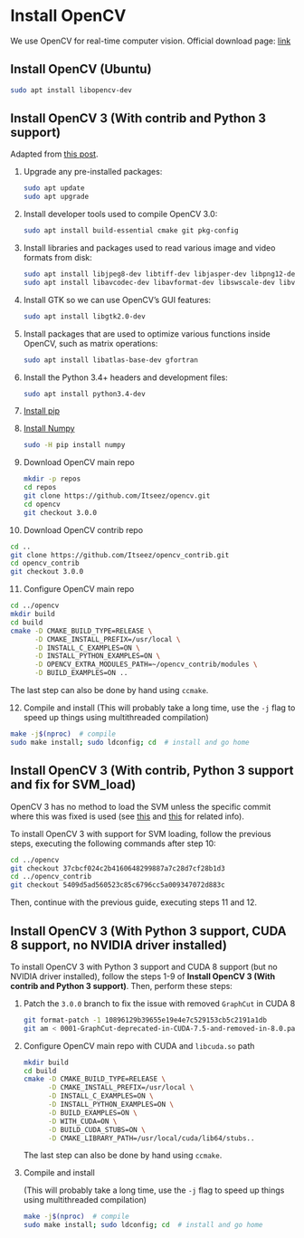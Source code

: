 # Install OpenCV

We use OpenCV for real-time computer vision. Official download page: [link](http://opencv.org/)

## Install OpenCV (Ubuntu)

```bash
sudo apt install libopencv-dev
```

## Install OpenCV 3 (With contrib and Python 3 support)

Adapted from [this post](http://www.pyimagesearch.com/2015/07/20/install-opencv-3-0-and-python-3-4-on-ubuntu/).

1. Upgrade any pre-installed packages:

   ```bash
   sudo apt update
   sudo apt upgrade
   ```

2. Install developer tools used to compile OpenCV 3.0:

   ```bash
   sudo apt install build-essential cmake git pkg-config
   ```

3. Install libraries and packages used to read various image and video formats from disk:

   ```bash
   sudo apt install libjpeg8-dev libtiff-dev libjasper-dev libpng12-dev
   sudo apt install libavcodec-dev libavformat-dev libswscale-dev libv4l-dev
   ```

4. Install GTK so we can use OpenCV’s GUI features:

   ```bash
   sudo apt install libgtk2.0-dev
   ```

5. Install packages that are used to optimize various functions inside OpenCV, such as matrix operations:

   ```bash
   sudo apt install libatlas-base-dev gfortran
   ```

6. Install the Python 3.4+ headers and development files:

   ```bash
   sudo apt install python3.4-dev
   ```

7. [Install pip](install-pip.md)

8. [Install Numpy](install-numpy.md)

   ```bash
   sudo -H pip install numpy
   ```

9. Download OpenCV main repo

   ```bash
   mkdir -p repos
   cd repos
   git clone https://github.com/Itseez/opencv.git
   cd opencv
   git checkout 3.0.0
   ```

10. Download OpenCV contrib repo

   ```bash
   cd ..
   git clone https://github.com/Itseez/opencv_contrib.git
   cd opencv_contrib
   git checkout 3.0.0
   ```

11. Configure OpenCV main repo

   ```bash
   cd ../opencv
   mkdir build
   cd build
   cmake -D CMAKE_BUILD_TYPE=RELEASE \
         -D CMAKE_INSTALL_PREFIX=/usr/local \
         -D INSTALL_C_EXAMPLES=ON \
         -D INSTALL_PYTHON_EXAMPLES=ON \
         -D OPENCV_EXTRA_MODULES_PATH=~/opencv_contrib/modules \
         -D BUILD_EXAMPLES=ON ..
   ```

   The last step can also be done by hand using `ccmake`.

12. Compile and install (This will probably take a long time, use the `-j` flag to speed up things using multithreaded compilation)

   ```bash
  make -j$(nproc)  # compile
   sudo make install; sudo ldconfig; cd  # install and go home
   ```

## Install OpenCV 3 (With contrib, Python 3 support and fix for SVM_load)

OpenCV 3 has no method to load the SVM unless the specific commit where this was fixed is used (see [this](https://github.com/opencv/opencv/issues/4969) and [this](https://github.com/roboticslab-uc3m/textiles/issues/20) for related info).

To install OpenCV 3 with support for SVM loading, follow the previous steps, executing the following commands after step 10: 

```bash
cd ../opencv
git checkout 37cbcf024c2b4160648299887a7c28d7cf28b1d3
cd ../opencv_contrib
git checkout 5409d5ad560523c85c6796cc5a009347072d883c
```

Then, continue with the previous guide, executing steps 11 and 12.

## Install OpenCV 3 (With Python 3 support, CUDA 8 support, no NVIDIA driver installed)

To install OpenCV 3 with Python 3 support and CUDA 8 support (but no NVIDIA driver installed), follow the steps 1-9 of **Install OpenCV 3 (With contrib and Python 3 support)**. Then, perform these steps:

1. Patch the `3.0.0` branch to fix the issue with removed `GraphCut` in CUDA 8

   ```bash
   git format-patch -1 10896129b39655e19e4e7c529153cb5c2191a1db
   git am < 0001-GraphCut-deprecated-in-CUDA-7.5-and-removed-in-8.0.patch
   ```

2. Configure OpenCV main repo with CUDA and `libcuda.so` path

   ```bash
   mkdir build
   cd build
   cmake -D CMAKE_BUILD_TYPE=RELEASE \
         -D CMAKE_INSTALL_PREFIX=/usr/local \
         -D INSTALL_C_EXAMPLES=ON \
         -D INSTALL_PYTHON_EXAMPLES=ON \
         -D BUILD_EXAMPLES=ON \
         -D WITH_CUDA=ON \
         -D BUILD_CUDA_STUBS=ON \
         -D CMAKE_LIBRARY_PATH=/usr/local/cuda/lib64/stubs..
   ```

   The last step can also be done by hand using `ccmake`.

3. Compile and install

   (This will probably take a long time, use the `-j` flag to speed up things using multithreaded compilation)

   ```bash
   make -j$(nproc)  # compile
   sudo make install; sudo ldconfig; cd  # install and go home
   ```
